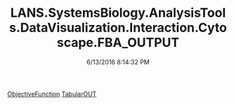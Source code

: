 ﻿---
title: LANS.SystemsBiology.AnalysisTools.DataVisualization.Interaction.Cytoscape.FBA_OUTPUT
date: 6/13/2016 8:14:32 PM
---

[ObjectiveFunction](T-LANS.SystemsBiology.AnalysisTools.DataVisualization.Interaction.Cytoscape.FBA_OUTPUT.ObjectiveFunction.html)
[TabularOUT](T-LANS.SystemsBiology.AnalysisTools.DataVisualization.Interaction.Cytoscape.FBA_OUTPUT.TabularOUT.html)
